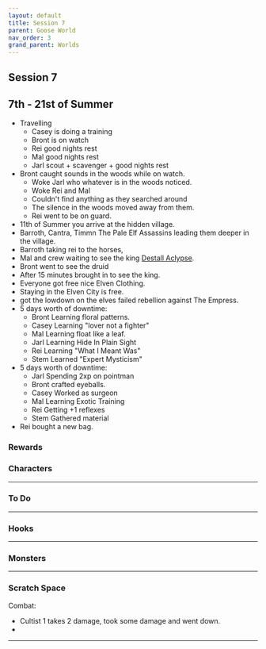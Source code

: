 ```yaml
---
layout: default
title: Session 7
parent: Goose World
nav_order: 3
grand_parent: Worlds
---
```

## Session 7

## 7th - 21st of Summer
* Travelling
	* Casey is doing a training
	* Bront is on watch
	* Rei good nights rest
	* Mal good nights rest
	* Jarl scout + scavenger + good nights rest
* Bront caught sounds in the woods while on watch.
	* Woke Jarl who whatever is in the woods noticed.
	* Woke Rei and Mal
	* Couldn't find anything as they searched around
	* The silence in the woods moved away from them.
	* Rei went to be on guard.
* 11th of Summer you arrive at the hidden village.
* Barroth, Cantra, Timmn The Pale Elf Assassins leading them deeper in the village.
* Barroth taking rei to the horses,
* Mal and crew waiting to see the king [Destall Aclypse](Pale-Elves#Destall%20Aclypse).
* Bront went to see the druid
* After 15 minutes brought in to see the king.
* Everyone got free nice Elven Clothing.
* Staying in the Elven City is free.
* got the lowdown on the elves failed rebellion against The Empress.
* 5 days worth of downtime:
	* Bront Learning floral patterns.
	* Casey Learning "lover not a fighter"
	* Mal Learning float like a leaf.
	* Jarl Learning Hide In Plain Sight
	* Rei Learning "What I Meant Was"
	* Stem Learned "Expert Mysticism"
* 5 days worth of downtime:
	* Jarl Spending 2xp on pointman
	* Bront crafted eyeballs.
	* Casey Worked as surgeon
	* Mal Learning Exotic Training
	* Rei Getting +1 reflexes
	* Stem Gathered material
* Rei bought a new bag.

### Rewards


### Characters

 ---

### To Do

---

### Hooks

---

### Monsters

---

### Scratch Space

Combat:
* Cultist 1 takes 2 damage, took some damage and went down.
* 
 


---